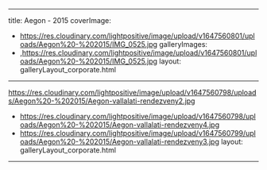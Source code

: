
---
title: Aegon - 2015
coverImage:
  - https://res.cloudinary.com/lightpositive/image/upload/v1647560801/uploads/Aegon%20-%202015/IMG_0525.jpg
galleryImages:
   - ,https://res.cloudinary.com/lightpositive/image/upload/v1647560801/uploads/Aegon%20-%202015/IMG_0525.jpg
layout: galleryLayout_corporate.html
---
https://res.cloudinary.com/lightpositive/image/upload/v1647560798/uploads/Aegon%20-%202015/Aegon-vallalati-rendezveny2.jpg
   - https://res.cloudinary.com/lightpositive/image/upload/v1647560798/uploads/Aegon%20-%202015/Aegon-vallalati-rendezveny4.jpg
   - https://res.cloudinary.com/lightpositive/image/upload/v1647560799/uploads/Aegon%20-%202015/Aegon-vallalati-rendezveny3.jpg
layout: galleryLayout_corporate.html
---
